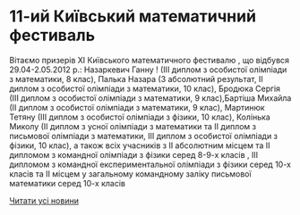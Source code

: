 # 11-ий Київський математичний фестиваль

Вітаємо призерів ХІ Київського математичного фестивалю , що відбувся 29.04-2.05.2012 р.: Назаркевич Ганну ! (ІІІ диплом з особистої олімпіади з математики, 8 клас), Палька Назара  (3 абсолютний результат, ІІ диплом з особистої олімпіади з математики, 10 клас), Бродюка Сергія  (ІІІ диплом з особистої олімпіади з математики, 9 клас),Бартіша Михайла  (ІІ диплом з особистої олімпіади з математики, 9 клас), Мартинюк Тетяну  (ІІІ диплом з особистої олімпіади з фізики, 10 клас), Колінька Миколу  (ІІ диплом з усної олімпіади з математики та ІІ диплом з письмової олімпіади з математики, ІІІ диплом з особистої олімпіади з фізики, 10 клас), а також всіх учасників з ІІ абсолютним місцем та ІІ дипломом з командної олімпіади з фізики серед 8-9-х класів  , ІІІ дипломом з командної експериментальної олімпіади з фізики серед 10-х класів  та ІІ місцем у загальному командному заліку письмової математики серед 10-х класів

[Читати усі новини](/news)

